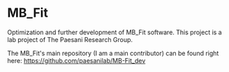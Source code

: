 # MB_Fit
Optimization and further development of MB_Fit software. This project is a lab project of The Paesani Research Group.

The MB_Fit's main repository (I am a main contributor) can be found right here:
https://github.com/paesanilab/MB-Fit_dev
